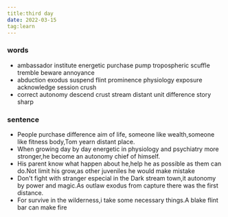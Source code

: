```yaml
---
title:third day
date: 2022-03-15
tag:learn
---
```

### words
 - ambassador  institute  energetic  purchase  pump  tropospheric  scuffle  tremble  beware  annoyance
 - abduction  exodus  suspend  flint  prominence  physiology  exposure  acknowledge  session  crush
 - correct  autonomy  descend  crust   stream  distant  unit  difference story  sharp 
### sentence
 - People purchase difference aim of life, someone like wealth,someone like fitness body,Tom yearn distant place.
 - When growing day by day energetic in physiology and psychiatry more stronger,he become an autonomy chief of himself.
 - His parent know what happen about he,help he as possible as them can do.Not limit his grow,as other juveniles he would make mistake
 - Don't fight with stranger especial in the Dark stream town,it autonomy by power and magic.As outlaw exodus from capture there was the first distance.
 - For survive in the wilderness,i take some necessary things.A blake flint bar can make fire